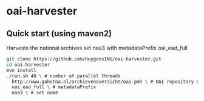 # oai-harvester

Quick start (using maven2)
----
Harvests the national archives set naa3 with metadataPrefix oai_ead_full


```sh
git clone https://github.com/HuygensING/oai-harvester.git
cd oai-harvester
mvn install
./run.sh 40 \ # number of parallel threads
  http://www.gahetna.nl/archievenoverzicht/oai-pmh \ # OAI repository URL
  oai_ead_full \ # metadataPrefix
  naa3 \ # set name

```
